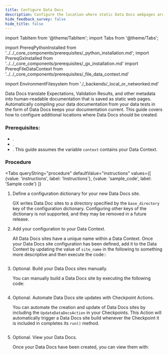 ```yaml
---
title: Configure Data Docs
description: Configure the location where static Data Docs webpages are created.
hide_feedback_survey: false
hide_title: false
---
```


import TabItem from '@theme/TabItem';
import Tabs from '@theme/Tabs';

import PrereqPythonInstalled from '../../_core_components/prerequisites/_python_installation.md';
import PrereqGxInstalled from '../../_core_components/prerequisites/_gx_installation.md'
import PrereqFileDataContext from '../../_core_components/prerequisites/_file_data_context.md'

import EnvironmentFilesystem from './_backends/_local_or_networked.md'

Data Docs translate Expectations, Validation Results, and other metadata into human-readable documentation that is saved as static web pages. Automatically compiling your data documentation from your data tests in the form of Data Docs keeps your documentation current.  This guide covers how to configure additional locations where Data Docs should be created.

### Prerequisites:

- <PrereqPythonInstalled/>.
- <PrereqGxInstalled/>.
- <PrereqFileDataContext/>.  This guide assumes the variable `context` contains your Data Context.

### Procedure

<Tabs 
   queryString="procedure"
   defaultValue="instructions"
   values={[
      {value: 'instructions', label: 'Instructions'},
      {value: 'sample_code', label: 'Sample code'}
   ]}
>

<TabItem value="instructions" label="Instructions">

1. Define a configuration dictionary for your new Data Docs site.

   GX writes Data Doc sites to a directory specified by the `base_directory` key of the configuration dictionary.
   Configuring other keys of the dictionary is not supported, and they may be removed in a future release.

   <EnvironmentFilesystem/>

2. Add your configuration to your Data Context.

   All Data Docs sites have a unique name within a Data Context. Once your Data Docs site configuration has been defined, add it to the Data Context by updating the value of `site_name` in the following to something more descriptive and then execute the code::

   ```python title="Python" name="docs/docusaurus/docs/core/configure_project_settings/configure_data_docs/_examples/data_docs_local_or_networked.py - add data docs config to Data Context"
   ```

3. Optional. Build your Data Docs sites manually.

   You can manually build a Data Docs site by executing the following code:

   ```python title="Python" name="docs/docusaurus/docs/core/configure_project_settings/configure_data_docs/_examples/data_docs_local_or_networked.py - manually build Data Docs"
   ```

4. Optional. Automate Data Docs site updates with Checkpoint Actions.

   You can automate the creation and update of Data Docs sites by including the `UpdateDataDocsAction` in your Checkpoints.  This Action will automatically trigger a Data Docs site build whenever the Checkpoint it is included in completes its `run()` method.

   ```python title="Python" name="docs/docusaurus/docs/core/configure_project_settings/configure_data_docs/_examples/data_docs_local_or_networked.py - automate data docs with a Checkpoint Action"
   ```

5. Optional. View your Data Docs.

   Once your Data Docs have been created, you can view them with:

   ```python title="Python" name="docs/docusaurus/docs/core/configure_project_settings/configure_data_docs/_examples/data_docs_local_or_networked.py - view data docs"
   ```

</TabItem>

<TabItem value="sample_code" label="Sample code">

   ```python title="Python" name="docs/docusaurus/docs/core/configure_project_settings/configure_data_docs/_examples/data_docs_local_or_networked.py - full code example"
   ```

</TabItem>

</Tabs>

